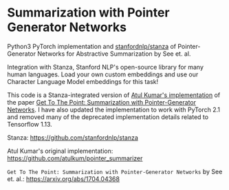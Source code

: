 # Summarization with Pointer Generator Networks
Python3 PyTorch implementation and [stanfordnlp/stanza]([https://github.com/stanfordnlp/stanza]) of Pointer-Generator Networks for Abstractive Summarization by See et. al.

Integration with Stanza, Stanford NLP's open-source library for many human languages. Load your own custom embeddings and use our Character Language Model embeddings for this task! 

This code is a Stanza-integrated version of [Atul Kumar's implementation]([url](https://github.com/atulkum/pointer_summarizer)) of the paper [Get To The Point: Summarization with Pointer-Generator Networks]([url](https://arxiv.org/abs/1704.04368)). I have also updated the implementation to work with PyTorch 2.1 and removed many of the deprecated implementation details related to Tensorflow 1.13. 

Stanza: https://github.com/stanfordnlp/stanza

Atul Kumar's original implementation: https://github.com/atulkum/pointer_summarizer

`Get To The Point: Summarization with Pointer-Generator Networks` by See et. al.: https://arxiv.org/abs/1704.04368
